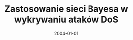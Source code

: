 ---
# Documentation: https://wowchemy.com/docs/managing-content/

title: Zastosowanie sieci Bayesa w wykrywaniu ataków DoS
subtitle: ''
summary: ''
authors:
- Marcin Żurakowski
- kazienko
tags: []
categories: []
date: '2004-01-01'
lastmod: 2022-10-07T05:48:36Z
featured: false
draft: false

# Featured image
# To use, add an image named `featured.jpg/png` to your page's folder.
# Focal points: Smart, Center, TopLeft, Top, TopRight, Left, Right, BottomLeft, Bottom, BottomRight.
image:
  caption: ''
  focal_point: ''
  preview_only: false

# Projects (optional).
#   Associate this post with one or more of your projects.
#   Simply enter your project's folder or file name without extension.
#   E.g. `projects = ["internal-project"]` references `content/project/deep-learning/index.md`.
#   Otherwise, set `projects = []`.
projects: []
publishDate: '2022-10-07T05:48:35.574201Z'
publication_types:
- '1'
abstract: ''
publication: ''
---